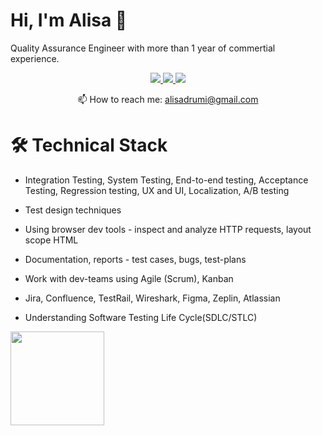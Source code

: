 # Hi, I'm Alisa 👋
Quality Assurance Engineer with more than 1 year of commertial experience. 

<p align='center'>

<p align='center'>
   <a href="https://www.linkedin.com/in/alisa-drumi/sayo-what/">
       <img src="https://img.shields.io/badge/linkedin-%230077B5.svg?&style=for-the-badge&logo=linkedin&logoColor=white"/>
   </a>
   
   <a href="https://t.me/Da_ya_Alisa_a_chto">
       <img src="https://img.shields.io/badge/Telegram-2CA5E0?style=for-the-badge&logo=telegram&logoColor=white"/>
   </a>
   
   <a href="https://web.whatsapp.com"/>
  <img src="https://img.shields.io/badge/WhatsApp-25D366?style=for-the-badge&logo=whatsapp&logoColor=white"/>
      <whatsapp-button phone="77824829" dialcode="373" text="hello!" label="Start Chat"></whatsapp-button>
   </a>
   

   
<p align='center'>
   📫 How to reach me: <a href='mailto:alisadrumi@gmail.com'>alisadrumi@gmail.com</a>
</p>



# 🛠 Technical Stack
* Integration Testing, System Testing, End-to-end testing, Acceptance Testing, Regression testing, UX and UI, Localization, A/B testing
* Test design techniques
* Using browser dev tools - inspect and analyze HTTP requests, layout scope HTML 
* Documentation, reports - test cases, bugs, test-plans
* Work with dev-teams using Agile (Scrum), Kanban
* Jira, Confluence, TestRail, Wireshark, Figma, Zeplin, Atlassian
* Understanding Software Testing Life Cycle(SDLC/STLC)

   </a>
</div>
<p align='left'>
   <a href="https://github-readme-stats.vercel.app/api?username=sayo-what&show_icons=true&count_private=true"><img
           height=150
           src="https://github-readme-stats.vercel.app/api?username=sayo-what&show_icons=true&count_private=true"/></a>
   </p>
